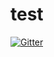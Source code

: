 # test

[![Gitter](https://badges.gitter.im/Join%20Chat.svg)](https://gitter.im/oxedev/test?utm_source=badge&utm_medium=badge&utm_campaign=pr-badge&utm_content=badge)
